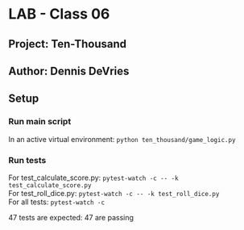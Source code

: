 # LAB - Class 06

## Project: Ten-Thousand

## Author: Dennis DeVries

## Setup

### Run main script

In an active virtual environment: `python ten_thousand/game_logic.py`

### Run tests

For test_calculate_score.py: `pytest-watch -c -- -k test_calculate_score.py`\
For test_roll_dice.py: `pytest-watch -c -- -k test_roll_dice.py `\
For all tests: `pytest-watch -c`

47 tests are expected: 47 are passing